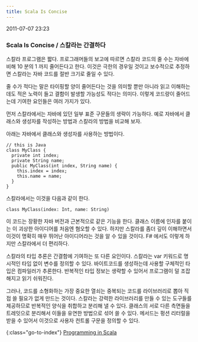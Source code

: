 ```yaml
---
title: Scala Is Concise
---
```


2011-07-07 23:23

### Scala Is Concise / 스칼라는 간결하다

스칼라 프로그램은 짧다.
프로그래머들의 보고에 따르면 스칼라 코드의 줄 수는 자바에 비해 10 분의 1 까지 줄어든다고 한다.
이것은 극한의 경우일 것이고 보수적으로 추정하면 스칼라는 자바 코드를 절반 크기로 줄일 수 있다.

줄 수가 적다는 말은 타이핑할 양이 줄어든다는 것을 의미할 뿐만 아니라
읽고 이해하는 데도 적은 노력이 들고 결함이 발생할 가능성도 적다는 의미다.
이렇게 코드량이 줄어드는데 기여한 요인들은 여러 가지가 있다.

먼저 스칼라에서는 자바에 있던 일부 표준 구문들의 생략이 가능하다.
예로 자바에서 클래스와 생성자를 작성하는 방법과 스칼라의 방법을 비교해 보자.

아래는 자바에서 클래스와 생성자를 사용하는 방법이다.

    // this is Java
    class MyClass {
      private int index;
      private String name;
      public MyClass(int index, String name) {
        this.index = index;
        this.name = name;
      }
    }

스칼라에서는 이것을 다음과 같이 한다.

    class MyClass(index: Int, name: String)

이 코드는 장황한 자바 버전과 근본적으로 같은 기능을 한다.
클래스 이름에 인자를 붙이는 이 괴상한 아이디어를 처음엔 혐오할 수 있다.
하지만 스칼라를 좀더 깊이 이해하면서 이것이 명확히 매우 뛰어난 아이디어라는 것을 알 수 있을 것이다.
F# 에서도 이렇게 하지만 스칼라에서 더 편리하다.

스칼라의 타입 추론은 간결함에 기여하는 또 다른 요인이다.
스칼라는 var 키워드로 명시적인 타입 없이 변수를 정의할 수 있다.
바이트코드를 생성하는데 사용할 구체적인 타입은 컴파일러가 추론한다.
반복적인 타입 정보는 생략할 수 있어서 프로그램이 덜 조잡해지고 읽기 쉬워진다.

그러나, 코드를 소형화하는 가장 중요한 열쇠는 중복되는 코드를 라이브러리로 뽑아 직접 쓸 필요가 없게 만드는 것이다.
스칼라는 강력한 라이브러리를 만들 수 있는 도구들를 제공하므로 반복적인 양식을 취합하고 분리해 낼 수 있다.
클래스의 서로 다른 측면들을 트레잇으로 분리해서 이들을 유연한 방법으로 섞어 쓸 수 있다.
메서드는 펑션 리터럴을 받을 수 있어서 이것으로 사용자 컨트롤 구문을 정의할 수 있다.


{:class="go-to-index"}
[Programming in Scala](index)
